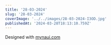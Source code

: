```yaml
---
title: '28-03-2024'
slug: '28-03-2024'
coverImage: '../../images/28-03-2024-I3OD.jpg'
publishedAt: '2024-03-28T18:13:10.759Z'
---
```


Designed with [mynaui.com](http://mynaui.com)